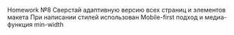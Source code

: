 Homework №8 Сверстай адаптивную версию всех страниц и элементов макета
При написании стилей использован Mobile-first подход и медиа-функция min-width
